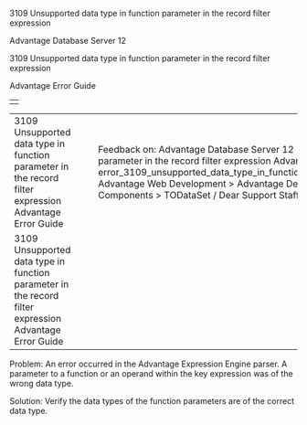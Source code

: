3109 Unsupported data type in function parameter in the record filter expression




Advantage Database Server 12  

3109 Unsupported data type in function parameter in the record filter expression

Advantage Error Guide

|  |
| --- |
|  |

|  |  |  |  |  |
| --- | --- | --- | --- | --- |
| 3109 Unsupported data type in function parameter in the record filter expression  Advantage Error Guide |  |  | Feedback on: Advantage Database Server 12 - 3109 Unsupported data type in function parameter in the record filter expression Advantage Error Guide error\_3109\_unsupported\_data\_type\_in\_function\_parameter\_in\_the\_record\_filter\_expression Advantage Web Development > Advantage Delphi OData Client > Delphi OData Components > TODataSet / Dear Support Staff, |  |
| 3109 Unsupported data type in function parameter in the record filter expression  Advantage Error Guide |  |  |  |  |

Problem: An error occurred in the Advantage Expression Engine parser. A parameter to a function or an operand within the key expression was of the wrong data type.

Solution: Verify the data types of the function parameters are of the correct data type.